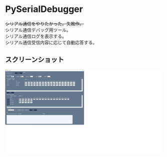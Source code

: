 # PySerialDebugger
~~シリアル通信をやりたかった。失敗作。~~  
シリアル通信デバッグ用ツール。  
シリアル通信ログを表示する。  
シリアル通信受信内容に応じて自動応答する。  

## スクリーンショット
![ScreenShot](https://github.com/luluci/pySerialDebugger/blob/images/main.png)